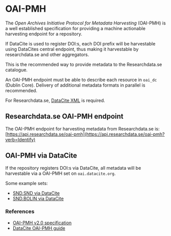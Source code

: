 # OAI-PMH

The _Open Archives Initiative Protocol for Metadata Harvesting_ (OAI-PMH) is a well established specification for providing a machine actionable harvesting endpoint for a repository.

If DataCite is used to register DOI:s, each DOI prefix will be harvestable using DataCites central endpoint, thus making it harvestable by researchdata.se and other aggregators.


This is the recommended way to provide metadata to the Researchdata.se catalogue.

An OAI-PMH endpoint must be able to describe each resource in `oai_dc` (Dublin Core). Delivery of additional metadata formats in parallel is recommended.  

For Researchdata.se, [DataCite XML](../metadata/datacite-xml.md) is required.

## Researchdata.se OAI-PMH endpoint
The OAI-PMH endpoint for harvesting metadata from Researchdata.se is:  
[https://api.researchdata.se/oai-pmh](https://api.researchdata.se/oai-pmh?verb=Identify)

## OAI-PMH via DataCite
If the repository registers DOI:s via DataCite, all metadata will be harvestable via a OAI-PMH set on `oai.datacite.org`.

Some example sets:  

* [SND.SND via DataCite](https://oai.datacite.org/oai/?verb=ListRecords&metadataPrefix=datacite&set=SND.SND)
* [SND.BOLIN via DataCite](https://oai.datacite.org/oai/?verb=ListRecords&metadataPrefix=datacite&set=SND.BOLIN)



### References

* [OAI-PMH v2.0 specification](http://www.openarchives.org/OAI/openarchivesprotocol.html)
* [DataCite OAI-PMH guide](https://support.datacite.org/docs/datacite-oai-pmh)